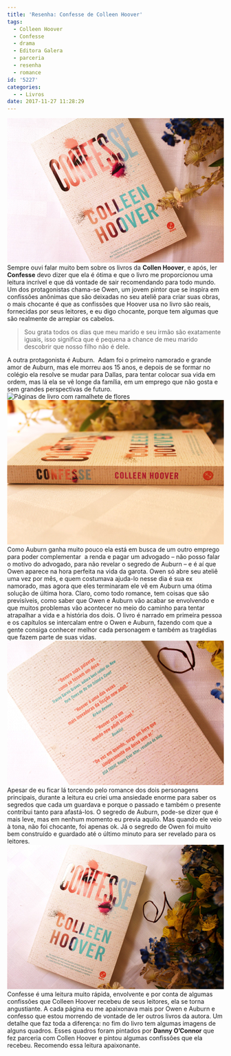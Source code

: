 ```yaml
---
title: 'Resenha: Confesse de Colleen Hoover'
tags:
  - Colleen Hoover
  - Confesse
  - drama
  - Editora Galera
  - parceria
  - resenha
  - romance
id: '5227'
categories:
  - - Livros
date: 2017-11-27 11:28:29
---
```


![Capa do livro Confesse de Colleen Hoover](/images/2017/11/resenha-livro-confesse-colleen-hoover.jpg) Sempre ouvi falar muito bem sobre os livros da **Collen Hoover**, e após, ler **Confesse** devo dizer que ela é ótima e que o livro me proporcionou uma leitura incrível e que dá vontade de sair recomendando para todo mundo. Um dos protagonistas chama-se Owen, um jovem pintor que se inspira em confissões anônimas que são deixadas no seu ateliê para criar suas obras, o mais chocante é que as confissões que Hoover usa no livro são reais, fornecidas por seus leitores, e eu digo chocante, porque tem algumas que são realmente de arrepiar os cabelos.

> Sou grata todos os dias que meu marido e seu irmão são exatamente iguais, isso significa que é pequena a chance de meu marido descobrir que nosso filho não é dele.

A outra protagonista é Auburn.  Adam foi o primeiro namorado e grande amor de Auburn, mas ele morreu aos 15 anos, e depois de se formar no colégio ela resolve se mudar para Dallas, para tentar colocar sua vida em ordem, mas lá ela se vê longe da família, em um emprego que não gosta e sem grandes perspectivas de futuro. ![Páginas de livro com ramalhete de flores](/images/2017/11/páginas-do-livro-confesse.jpg) ![Lombada do livro Confesse de Colleen Hoover](/images/2017/11/resumo-do-livro-Confesse-de-Colleen-Hoover.jpg) Como Auburn ganha muito pouco ela está em busca de um outro emprego para poder complementar  a renda e pagar um advogado – não posso falar o motivo do advogado, para não revelar o segredo de Auburn – e é aí que Owen aparece na hora perfeita na vida da garota. Owen só abre seu ateliê uma vez por mês, e quem costumava ajuda-lo nesse dia é sua ex namorado, mas agora que eles terminaram ele vê em Auburn uma ótima solução de última hora. Claro, como todo romance, tem coisas que são previsíveis, como saber que Owen e Auburn vão acabar se envolvendo e que muitos problemas vão acontecer no meio do caminho para tentar atrapalhar a vida e a história dos dois. O livro é narrado em primeira pessoa e os capítulos se intercalam entre o Owen e Auburn, fazendo com que a gente consiga conhecer melhor cada personagem e também as tragédias que fazem parte de suas vidas. ![Contra capa do livro Confesse de Colleen Hoover](/images/2017/11/livro-confesse-resenha.jpg) Apesar de eu ficar lá torcendo pelo romance dos dois personagens principais, durante a leitura eu criei uma ansiedade enorme para saber os segredos que cada um guardava e porque o passado e também o presente contribui tanto para afastá-los.  O segredo de Auburn, pode-se dizer que é mais leve, mas em nenhum momento eu previa aquilo. Mas quando ele veio à tona, não foi chocante, foi apenas ok. Já o segredo de Owen foi muito bem construído e guardado até o último minuto para ser revelado para os leitores.  ![Resenha do livro Confesse de Colleen Hoover](/images/2017/11/Capa-do-livro-Confesse.jpg) Confesse é uma leitura muito rápida, envolvente e por conta de algumas confissões que Colleen Hoover recebeu de seus leitores, ela se torna angustiante. A cada página eu me apaixonava mais por Owen e Auburn e confesso que estou morrendo de vontade de ler outros livros da autora.  Um detalhe que faz toda a diferença: no fim do livro tem algumas imagens de alguns quadros. Esses quadros foram pintados por **Danny O’Connor** que fez parceria com Collen Hoover e pintou algumas confissões que ela recebeu. Recomendo essa leitura apaixonante.
